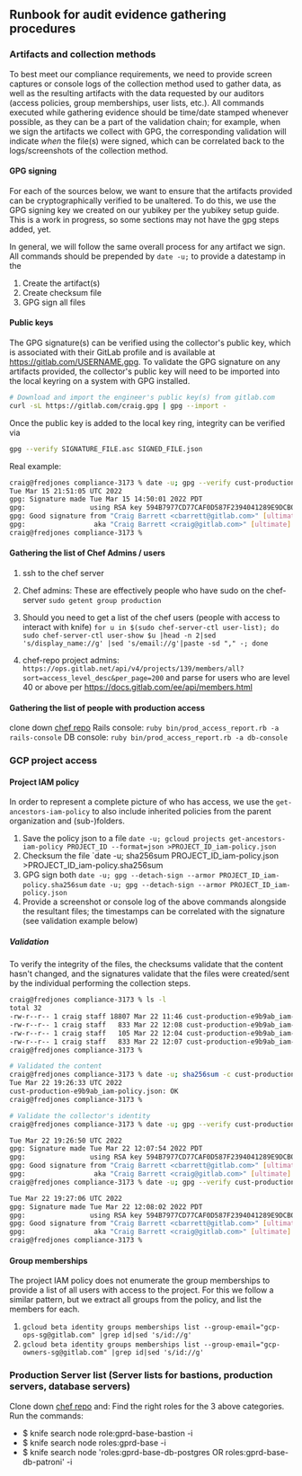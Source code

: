 ## Runbook for audit evidence gathering procedures

### Artifacts and collection methods

To best meet our compliance requirements, we need to provide screen captures or console logs of the collection method used to gather data, as well as the resulting artifacts with the data requested by our auditors (access policies, group memberships, user lists, etc.). All commands executed while gathering evidence should be time/date stamped whenever possible, as they can be a part of the validation chain; for example, when we sign the artifacts we collect with GPG, the corresponding validation will indicate _when_ the file(s) were signed, which can be correlated back to the logs/screenshots of the collection method.

#### GPG signing

For each of the sources below, we want to ensure that the artifacts provided can be cryptographically verified to be unaltered. To do this, we use the GPG signing key we created on our yubikey per the yubikey setup guide. This is a work in progress, so some sections may not have the gpg steps added, yet.

In general, we will follow the same overall process for any artifact we sign. All commands should be prepended by `date -u;` to provide a datestamp in the

1. Create the artifact(s)
1. Create checksum file
1. GPG sign all files

#### Public keys

The GPG signature(s) can be verified using the collector's public key, which is associated with their GitLab profile and is available at https://gitlab.com/USERNAME.gpg. To validate the GPG signature on any artifacts provided, the collector's public key will need to be imported into the local keyring on a system with GPG installed.

```bash
# Download and import the engineer's public key(s) from gitlab.com
curl -sL https://gitlab.com/craig.gpg | gpg --import -
```

Once the public key is added to the local key ring, integrity can be verified via

```bash
gpg --verify SIGNATURE_FILE.asc SIGNED_FILE.json
```

Real example:

```bash
craig@fredjones compliance-3173 % date -u; gpg --verify cust-production-e9b9ab_iam-policy.json.asc cust-production-e9b9ab_iam-policy.json
Tue Mar 15 21:51:05 UTC 2022
gpg: Signature made Tue Mar 15 14:50:01 2022 PDT
gpg:                using RSA key 594B7977CD77CAF0D587F2394041289E9DCB07DF
gpg: Good signature from "Craig Barrett <cbarrett@gitlab.com>" [ultimate]
gpg:                 aka "Craig Barrett <craig@gitlab.com>" [ultimate]
craig@fredjones compliance-3173 %
```

#### Gathering the list of Chef Admins / users

1. ssh to the chef server
2. Chef admins: These are effectively people who have sudo on the chef- server `sudo getent group production`
3. Should you need to get a list of the chef users (people with access to interact with knife)
`for u in $(sudo chef-server-ctl user-list); do sudo chef-server-ctl user-show $u |head -n 2|sed 's/display_name://g' |sed 's/email://g'|paste -sd "," -; done`

4. chef-repo project admins:  `https://ops.gitlab.net/api/v4/projects/139/members/all?sort=access_level_desc&per_page=200` and parse for users who are level 40 or above per https://docs.gitlab.com/ee/api/members.html

#### Gathering the list of people with production access

clone down [chef repo](https://ops.gitlab.net/gitlab-cookbooks/chef-repo)
Rails console: `ruby bin/prod_access_report.rb -a rails-console`
DB console: `ruby bin/prod_access_report.rb -a db-console`

### GCP project access

#### Project IAM policy

In order to represent a complete picture of who has access, we use the `get-ancestors-iam-policy` to also include inherited policies from the parent organization and (sub-)folders.

1. Save the policy json to a file
    `date -u; gcloud projects get-ancestors-iam-policy PROJECT_ID --format=json >PROJECT_ID_iam-policy.json`
1. Checksum the file
    `date -u; sha256sum PROJECT_ID_iam-policy.json >PROJECT_ID_iam-policy.sha256sum
1. GPG sign both
    `date -u; gpg --detach-sign --armor PROJECT_ID_iam-policy.sha256sum`
    `date -u; gpg --detach-sign --armor PROJECT_ID_iam-policy.json`
1. Provide a screenshot or console log of the above commands alongside the resultant files; the timestamps can be correlated with the signature (see validation example below)

##### Validation

To verify the integrity of the files, the checksums validate that the content hasn't changed, and the signatures validate that the files were created/sent by the individual performing the collection steps.

```bash
craig@fredjones compliance-3173 % ls -l
total 32
-rw-r--r-- 1 craig staff 18807 Mar 22 11:46 cust-production-e9b9ab_iam-policy.json
-rw-r--r-- 1 craig staff   833 Mar 22 12:08 cust-production-e9b9ab_iam-policy.json.asc
-rw-r--r-- 1 craig staff   105 Mar 22 12:04 cust-production-e9b9ab_iam-policy.sha256sum
-rw-r--r-- 1 craig staff   833 Mar 22 12:07 cust-production-e9b9ab_iam-policy.sha256sum.asc
craig@fredjones compliance-3173 %

# Validated the content
craig@fredjones compliance-3173 % date -u; sha256sum -c cust-production-e9b9ab_iam-policy.sha256sum
Tue Mar 22 19:26:33 UTC 2022
cust-production-e9b9ab_iam-policy.json: OK
craig@fredjones compliance-3173 %

# Validate the collector's identity
craig@fredjones compliance-3173 % date -u; gpg --verify cust-production-e9b9ab_iam-policy.sha256sum.asc cust-production-e9b9ab_iam-policy.sha256sum

Tue Mar 22 19:26:50 UTC 2022
gpg: Signature made Tue Mar 22 12:07:54 2022 PDT
gpg:                using RSA key 594B7977CD77CAF0D587F2394041289E9DCB07DF
gpg: Good signature from "Craig Barrett <cbarrett@gitlab.com>" [ultimate]
gpg:                 aka "Craig Barrett <craig@gitlab.com>" [ultimate]
craig@fredjones compliance-3173 % date -u; gpg --verify cust-production-e9b9ab_iam-policy.json.asc cust-production-e9b9ab_iam-policy.json

Tue Mar 22 19:27:06 UTC 2022
gpg: Signature made Tue Mar 22 12:08:02 2022 PDT
gpg:                using RSA key 594B7977CD77CAF0D587F2394041289E9DCB07DF
gpg: Good signature from "Craig Barrett <cbarrett@gitlab.com>" [ultimate]
gpg:                 aka "Craig Barrett <craig@gitlab.com>" [ultimate]
craig@fredjones compliance-3173 %
```

#### Group memberships

The project IAM policy does not enumerate the group memberships to provide a list of all users with access to the project. For this we follow a similar pattern, but we extract all groups from the policy, and list the members for each.

1. `gcloud beta identity groups memberships list --group-email="gcp-ops-sg@gitlab.com" |grep id|sed 's/id://g'`
2. `gcloud beta identity groups memberships list --group-email="gcp-owners-sg@gitlab.com" |grep id|sed 's/id://g'`

### Production Server list (Server lists for bastions, production servers, database servers)

Clone down [chef repo](https://ops.gitlab.net/gitlab-cookbooks/chef-repo) and:
Find the right roles for the 3 above categories.
Run the commands:
- $ knife search node role:gprd-base-bastion -i
- $ knife search node roles:gprd-base -i
- $ knife search node 'roles:gprd-base-db-postgres OR roles:gprd-base-db-patroni' -i
